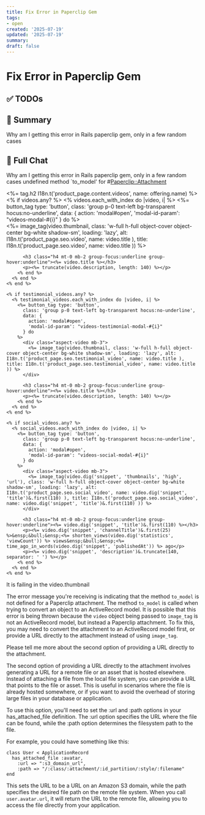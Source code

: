 ```yaml
---
title: Fix Error in Paperclip Gem
tags:
- open
created: '2025-07-19'
updated: '2025-07-19'
summary:
draft: false
---
```


# Fix Error in Paperclip Gem

## ✅ TODOs


## 📌 Summary
Why am I getting this error in Rails paperclip gem, only in a few random cases

## 🧠 Full Chat


Why am I getting this error in Rails paperclip gem, only in a few random cases
undefined method `to_model' for #<Paperclip::Attachment>

<section class="my-12">
  <%= tag.h2 I18n.t('product_page.content.videos', name: offering.name) %>

  <div class="grid grid-cols-2 gap-4 items-start mt-10 lg:grid-cols-4 lg:gap-11">
    <% if videos.any? %>
      <% videos.each_with_index do |video, i| %>
        <%= button_tag type: 'button',
          class: 'group p-0 text-left bg-transparent hocus:no-underline',
          data: {
            action: 'modal#open',
            'modal-id-param': "videos-modal-#{i}"
          } do
        %>
          <div class="aspect-video mb-3">
            <%= image_tag(video.thumbnail, class: 'w-full h-full object-cover object-center bg-white shadow-sm', loading: 'lazy', alt: I18n.t('product_page.seo.video', name: video.title ), title: I18n.t('product_page.seo.video', name: video.title )) %>
          </div>

          <h3 class="h4 mt-0 mb-2 group-focus:underline group-hover:underline"><%= video.title %></h3>
          <p><%= truncate(video.description, length: 140) %></p>
        <% end %>
      <% end %>
    <% end %>

    <% if testimonial_videos.any? %>
      <% testimonial_videos.each_with_index do |video, i| %>
        <%= button_tag type: 'button',
          class: 'group p-0 text-left bg-transparent hocus:no-underline',
          data: {
            action: 'modal#open',
            'modal-id-param': "videos-testimonial-modal-#{i}"
          } do
        %>
          <div class="aspect-video mb-3">
            <%= image_tag(video.thumbnail, class: 'w-full h-full object-cover object-center bg-white shadow-sm', loading: 'lazy', alt: I18n.t('product_page.seo.testimonial_video', name: video.title ), title: I18n.t('product_page.seo.testimonial_video', name: video.title )) %>
          </div>

          <h3 class="h4 mt-0 mb-2 group-focus:underline group-hover:underline"><%= video.title %></h3>
          <p><%= truncate(video.description, length: 140) %></p>
        <% end %>
      <% end %>
    <% end %>

    <% if social_videos.any? %>
      <% social_videos.each_with_index do |video, i| %>
        <%= button_tag type: 'button',
          class: 'group p-0 text-left bg-transparent hocus:no-underline',
          data: {
            action: 'modal#open',
            'modal-id-param': "videos-social-modal-#{i}"
          } do
        %>
          <div class="aspect-video mb-3">
            <%= image_tag(video.dig('snippet', 'thumbnails', 'high', 'url'), class: 'w-full h-full object-cover object-center bg-white shadow-sm', loading: 'lazy', alt: I18n.t('product_page.seo.social_video', name: video.dig('snippet', 'title')&.first(110) ), title: I18n.t('product_page.seo.social_video', name: video.dig('snippet', 'title')&.first(110) )) %>
          </div>

          <h3 class="h4 mt-0 mb-2 group-focus:underline group-hover:underline"><%= video.dig('snippet', 'title')&.first(110) %></h3>
          <p><%= video.dig('snippet', 'channelTitle')&.first(25) %>&ensp;&bull;&ensp;<%= shorten_views(video.dig('statistics', 'viewCount')) %> views&ensp;&bull;&ensp;<%= time_ago_in_words(video.dig('snippet', 'publishedAt')) %> ago</p>
          <p><%= video.dig('snippet', 'description')&.truncate(140, separator: ' ') %></p>
        <% end %>
      <% end %>
    <% end %>
  </div>
</section>

It is failing in the video.thumbnail

The error message you're receiving is indicating that the method `to_model` is not defined for a Paperclip attachment. The method `to_model` is called when trying to convert an object to an ActiveRecord model. It is possible that this error is being thrown because the `video` object being passed to `image_tag` is not an ActiveRecord model, but instead a Paperclip attachment. To fix this, you may need to convert the attachment to an ActiveRecord model first, or provide a URL directly to the attachment instead of using `image_tag`.

Please tell me more about the second option of providing a URL directly to the attachment.

The second option of providing a URL directly to the attachment involves generating a URL for a remote file or an asset that is hosted elsewhere. Instead of attaching a file from the local file system, you can provide a URL that points to the file or asset. This is useful in scenarios where the file is already hosted somewhere, or if you want to avoid the overhead of storing large files in your database or application. 

To use this option, you'll need to set the :url and :path options in your has_attached_file definition. The :url option specifies the URL where the file can be found, while the :path option determines the filesystem path to the file. 

For example, you could have something like this:

```
class User < ApplicationRecord
  has_attached_file :avatar,
    :url => ":s3_domain_url",
    :path => "/:class/:attachment/:id_partition/:style/:filename"
end
```

This sets the URL to be a URL on an Amazon S3 domain, while the path specifies the desired file path on the remote file system. When you call `user.avatar.url`, it will return the URL to the remote file, allowing you to access the file directly from your application.